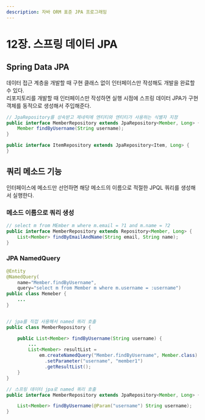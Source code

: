 ```yaml
---
description: 자바 ORM 표준 JPA 프로그래밍
---
```


# 12장. 스프링 데이터 JPA

## Spring Data JPA

데이터 접근 계층을 개발할 때 구현 클래스 없이 인터페이스만 작성해도 개발을 완료할 수 있다.  
리포지토리를 개발할 때 인터페이스만 작성하면 실행 시점에 스프링 데이터 JPA가 구현 객체를 동적으로 생성해서 주입해준다.

```java
// JpaRepository를 상속받고 제네릭에 엔티티와 엔티티가 사용하는 식별자 지정
public interface MemberRepository extends JpaRepository<Member, Long> {
    Member findByUsername(String username);
}

public interface ItemRepository extends JpaRepository<Item, Long> {
}
```

## 쿼리 메소드 기능

인터페이스에 메소드만 선언하면 해당 메소드의 이름으로 적절한 JPQL 쿼리를 생성해서 실행한다.

### 메소드 이름으로 쿼리 생성

```java
// select m from MEmber m where m.email = ?1 and m.name = ?2
public interface MemberRepository extends Repository<Member, Long> {
    List<Member> findByEmailAndName(String email, String name);
}
```

### JPA NamedQuery

```java
@Entity
@NamedQuery(
    name="Member.findByUsername",
    query="select m from Member m where m.username = :username")
public class Memeber {
    ...
}


// jpa를 직접 사용해서 named 쿼리 호출
public class MemberRepository {

    public List<Member> findByUsername(String username) {
        ...
        List<Member> resultList =
            em.createNamedQuery("Member.findByUsername", Member.class)
              .setParameter("username", "member1")
              .getResultList();
    }
}

// 스프링 데이터 jpa로 named 쿼리 호출
public interface MemberRepository extends JpaRepository<Member, Long> {

    List<Member> findByUsername(@Param("username") String username);
}
```



